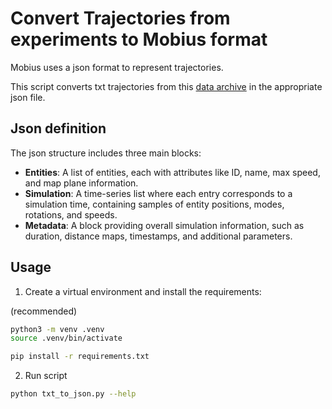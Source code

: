 # Convert Trajectories from experiments to Mobius format

Mobius uses a json format to represent trajectories.

This script converts txt trajectories from this [data archive](https://ped.fz-juelich.de/db/) in the appropriate json file.

## Json definition

The json structure includes three main blocks:

- **Entities**: A list of entities, each with attributes like ID, name, max speed, and map plane information.
- **Simulation**: A time-series list where each entry corresponds to a simulation time, containing samples of entity positions, modes, rotations, and speeds.
- **Metadata**: A block providing overall simulation information, such as duration, distance maps, timestamps, and additional parameters.

## Usage

1. Create a virtual environment and install the requirements:

(recommended)
```bash
python3 -m venv .venv
source .venv/bin/activate
```

```bash
pip install -r requirements.txt
```

2. Run script 

```bash
python txt_to_json.py --help
```
